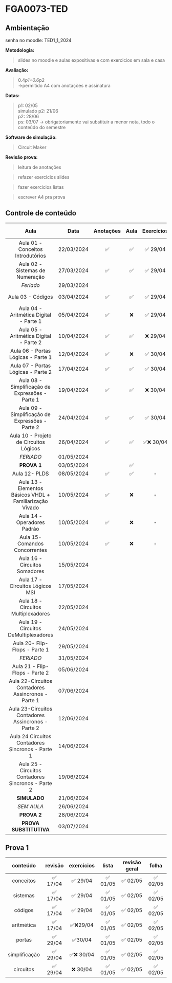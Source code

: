 # FGA0073-TED

## Ambientação
senha no moodle: TED1_1_2024</br>

**Metodologia:**</br>
> slides no moodle e aulas expositivas e com exercicios em sala e casa

**Avaliação:**
> 0.4*p1+0.6*p2</br>
->permitido A4 com anotações e assinatura</br>

**Datas:**
> p1: 02/05</br>
simulado p2: 21/06</br>
p2: 28/06</br>
ps: 03/07 -> obrigatoriamente vai substituir a menor nota, todo o conteúdo do semestre</br>

**Software de simulação:**
> Circuit Maker

**Revisão prova:**
>leitura de anotações

> refazer exercicios slides

> fazer exercicios listas

> escrever A4 pra prova

## Controle de conteúdo

| Aula | Data | Anotações | Aula | Exercícios | Revisão | Lista | Revisão prova |
|:---:|:---:|:---:|:---:|:---:|:---:|:---:|:---:|
| Aula 01 - Conceitos Introdutórios | 22/03/2024 | ✅ | ✅ | ✅ 29/04 | ✅ 17/04 | ✅ 01/05 |✅ 02/05
| Aula 02 - Sistemas de Numeração | 27/03/2024 | ✅ | ✅ | ✅ 29/04 | ✅ 17/04 | ✅ 01/05 |✅ 02/05
| *Feriado* | 29/03/2024 |
| Aula 03 - Códigos | 03/04/2024 | ✅ | ✅ | ✅ 29/04 | ✅ 17/04 |✅ 01/05 |✅ 02/05
| Aula 04 - Aritmética Digital - Parte 1 | 05/04/2024 | ✅ | ❌ | ✅ 29/04 | ✅ 17/04| ✅ 01/05 |✅ 02/05
| Aula 05 - Aritmética Digital - Parte 2 | 10/04/2024 | ✅ | ✅ | ❌ 29/04 | ✅ 17/04| ✅ 01/05 |✅ 02/05
| Aula 06 - Portas Lógicas - Parte 1 | 12/04/2024 | ✅ | ❌ | ✅ 30/04 | ✅ 29/04 | ✅ 01/05 |✅ 02/05
| Aula 07 - Portas Lógicas - Parte 2 | 17/04/2024 | ✅ | ✅ | ✅ 30/04 | ✅ 29/04 | ✅ 01/05 |✅ 02/05
| Aula 08 - Simplificação de Expressões - Parte 1 | 19/04/2024 | ✅ | ✅ | ❌ 30/04 | ✅ 29/04 | ✅ 01/05 |✅ 02/05
| Aula 09 - Simplificação de Expressões - Parte 2 | 24/04/2024 | ✅ | ✅ | ✅ 30/04 | ✅ 29/04 | ✅ 01/05 |✅ 02/05
| Aula 10 - Projeto de Circuitos Lógicos | 26/04/2024 | ✅ | ✅ | ✅❌ 30/04 | ✅ 29/04 | ✅ 01/05 |✅ 02/05
| *FERIADO* | 01/05/2024 |
| **PROVA 1** | 03/05/2024 | |✅
| Aula 12- PLDS | 08/05/2024 | ✅ |✅|-|
| Aula 13 - Elementos Básicos VHDL + Familiarização Vivado| 10/05/2024 | ✅ | ❌|-|
| Aula 14 - Operadores Padrão | 10/05/2024 | ✅ |❌|-
| Aula 15- Comandos Concorrentes | 10/05/2024 | ✅ | ❌|-
| Aula 16 - Circuitos Somadores | 15/05/2024 |
| Aula 17 - Circuitos Lógicos MSI | 17/05/2024 |
| Aula 18 - Circuitos Multiplexadores | 22/05/2024 |
| Aula 19 - Circuitos DeMultiplexadores | 24/05/2024 |
| Aula 20- Flip-Flops - Parte 1 | 29/05/2024 |
| *FERIADO* | 31/05/2024 |
| Aula 21 - Flip-Flops - Parte 2 | 05/06/2024 |
| Aula 22-Circuitos Contadores Assincronos - Parte 1 | 07/06/2024 |
| Aula 23-Circuitos Contadores Assincronos - Parte 2 | 12/06/2024 |
| Aula 24 Circuitos Contadores Sincronos - Parte 1 | 14/06/2024 |
| Aula 25 - Circuitos Contadores Sincronos - Parte 2 | 19/06/2024 |
| **SIMULADO** | 21/06/2024 |
| *SEM AULA* | 26/06/2024 |
| **PROVA 2** | 28/06/2024 |
| **PROVA SUBSTITUTIVA** | 03/07/2024 |

## Prova 1

| conteúdo | revisão | exercicios | lista | revisão geral | folha |
|:---:|:---:|:---:|:---:|:---:|:---:|
| conceitos | ✅ 17/04 | ✅ 29/04 | ✅ 01/05 |✅ 02/05 |✅ 02/05 |
| sistemas | ✅ 17/04 | ✅ 29/04 | ✅ 01/05 |✅ 02/05 |✅ 02/05 |
| códigos | ✅ 17/04 | ✅ 29/04 | ✅ 01/05 |✅ 02/05 |✅ 02/05 |
| aritmética | ✅ 17/04 |  ✅❌29/04 | ✅ 01/05 |✅ 02/05 |✅ 02/05 |
| portas | ✅ 29/04 | ✅30/04 | ✅ 01/05 |✅ 02/05 |✅ 02/05 |
| simplificação | ✅ 29/04 | ✅❌ 30/04 |✅ 01/05 |✅ 02/05 |✅ 02/05 |
| circuitos | ✅ 29/04 | ❌ 30/04 | ✅ 01/05 |✅ 02/05 |✅ 02/05 |